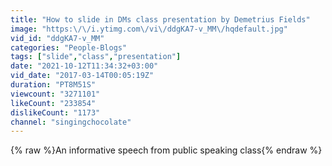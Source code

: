 ```yaml
---
title: "How to slide in DMs class presentation by Demetrius Fields"
image: "https:\/\/i.ytimg.com\/vi\/ddgKA7-v_MM\/hqdefault.jpg"
vid_id: "ddgKA7-v_MM"
categories: "People-Blogs"
tags: ["slide","class","presentation"]
date: "2021-10-12T11:34:32+03:00"
vid_date: "2017-03-14T00:05:19Z"
duration: "PT8M51S"
viewcount: "3271101"
likeCount: "233854"
dislikeCount: "1173"
channel: "singingchocolate"
---
```

{% raw %}An informative speech from public speaking class{% endraw %}
